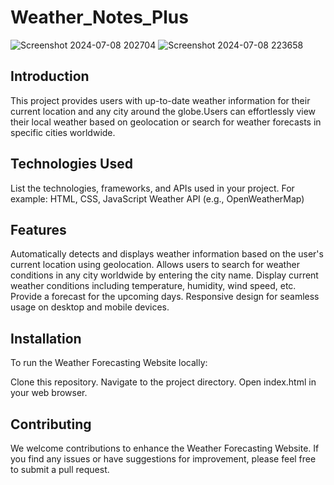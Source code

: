 # Weather_Notes_Plus

![Screenshot 2024-07-08 202704](https://github.com/chamuthu-pabasara/Weather_Notes_Plus/assets/166202728/0150e576-3bd0-46d1-8b8f-3d8c94b3e1a1)
![Screenshot 2024-07-08 223658](https://github.com/chamuthu-pabasara/Weather_Notes_Plus/assets/166202728/97c95973-c3bc-49a7-95ea-a5c81a0aece9)

## Introduction

This project provides users with up-to-date weather information for their current location and any city around the globe.Users can effortlessly view their local weather based on geolocation or search for weather forecasts in specific cities worldwide. 

## Technologies Used

List the technologies, frameworks, and APIs used in your project. For example:
  HTML, CSS, JavaScript
  Weather API (e.g., OpenWeatherMap)

## Features

  Automatically detects and displays weather information based on the user's current location using geolocation.
  Allows users to search for weather conditions in any city worldwide by entering the city name.
  Display current weather conditions including temperature, humidity, wind speed, etc.
  Provide a forecast for the upcoming days.
  Responsive design for seamless usage on desktop and mobile devices.

## Installation
To run the Weather Forecasting Website locally:

  Clone this repository.
  Navigate to the project directory.
  Open index.html in your web browser.

## Contributing
We welcome contributions to enhance the Weather Forecasting Website. If you find any issues or have suggestions for improvement, please feel free to submit a pull request.
